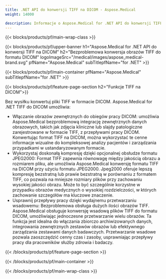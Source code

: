 ```yaml
---
title: .NET API do konwersji TIFF na DICOM - Aspose.Medical
weight: 14000

description: Informacje o Aspose.Medical for .NET API do konwersji TIFF na DICOM
---
```


{{< blocks/products/pf/main-wrap-class >}}

{{< blocks/products/pf/upper-banner h1="Aspose.Medical for .NET API do konwersji TIFF na DICOM" h2="Bezproblemowa konwersja obrazów TIFF do formatu DICOM" logoImageSrc="/medical/images/aspose_medical-brand.svg" pfName="Aspose.Medical" subTitlepfName="for .NET" >}}

{{< blocks/products/pf/main-container pfName="Aspose.Medical" subTitlepfName="for .NET" >}}

{{< blocks/products/pf/feature-page-section h2="Funkcje TIFF na DICOM">}}

<p>Bez wysiłku konwertuj pliki TIFF w formacie DICOM. Aspose.Medical for .NET TIFF do DICOM umożliwia:</p>

<ul>
<li>Włączanie obrazów zewnętrznych do obiegów pracy DICOM: umożliwia Aspose.Medical bezproblemową integrację zewnętrznych danych obrazowych, takich jak zdjęcia kliniczne lub slajdy patologiczne zarejestrowane w formacie TIFF, z przepływami pracy DICOM. Konwertując format TIFF na DICOM, można wykorzystać te cenne informacje wizualne do kompleksowej analizy pacjentów i zarządzania przypadkami w ustandaryzowanym formacie.</li>
<li>Wykorzystaj doskonałą kompresję dzięki opcjonalnej obsłudze formatu JPEG2000: Format TIFF zapewnia równowagę między jakością obrazu a rozmiarem pliku, ale umożliwia Aspose.Medical konwersję formatu TIFF na DICOM przy użyciu formatu JPEG2000. Jpeg2000 oferuje lepszą kompresję bezstratną lub prawie bezstratną w porównaniu z formatem TIFF, co pozwala na mniejsze rozmiary plików przy zachowaniu wysokiej jakości obrazu. Może to być szczególnie korzystne w przypadku obrazów medycznych o wysokiej rozdzielczości, w których zachowanie szczegółów ma kluczowe znaczenie.</li>
<li>Usprawnij przepływy pracy dzięki wydajnemu przetwarzaniu wsadowemu: Bezproblemowa obsługa dużych ilości obrazów TIFF. Aspose.Medical obsługuje konwersję wsadową plików TIFF do formatu DICOM, umożliwiając jednoczesne przetwarzanie wielu obrazów. Ta funkcja jest idealna do włączania zbiorczo archiwizowanych danych, integrowania zewnętrznych zestawów obrazów lub efektywnego zarządzania zestawami danych badawczych. Przetwarzanie wsadowe pozwala zaoszczędzić cenny czas i zasoby, usprawniając przepływy pracy dla pracowników służby zdrowia i badaczy.</li>
</ul>

{{< /blocks/products/pf/feature-page-section >}}

{{< /blocks/products/pf/main-container >}}

{{< /blocks/products/pf/main-wrap-class >}}